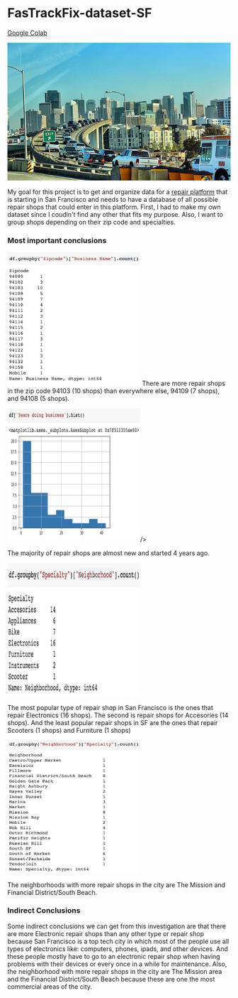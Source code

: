 # FasTrackFix-dataset-SF
[Google Colab](https://colab.research.google.com/drive/1jafsoulrCvDVb68xfbcsPM5BTR2Yyl4m#scrollTo=8UaylUiB7sSp)


![alt text](https://github.com/abrusebas1997/FasTrackFix-dataset-SF/blob/main/sixthstreet.jpeg)


My goal for this project is to get and organize data for a [repair platform](https://fastrackfix.com) that is starting in San Francisco and needs to have a database of all possible repair shops that could enter in this platform.  First, I had to make my own dataset since I coudln't find any other that fits my purpose.  Also, I want to group shops depending on their zip code and specialties.  

### Most important conclusions
<img src="https://github.com/abrusebas1997/FasTrackFix-dataset-SF/blob/main/Screen%20Shot%202021-10-15%20at%201.08.57%20AM.png" width="300" height="300"/>
There are more repair shops in the zip code 94103 (10 shops) than everywhere else, 94109 (7 shops), and 94108 (5 shops).

<img src="https://github.com/abrusebas1997/FasTrackFix-dataset-SF/blob/main/Screen%20Shot%202021-10-15%20at%201.09.21%20AM.png" width="300" height="300"/>/>

The majority of repair shops are almost new and started 4 years ago.

<img src="https://github.com/abrusebas1997/FasTrackFix-dataset-SF/blob/main/Screen%20Shot%202021-10-15%20at%202.07.52%20AM.png" width="300" height="300"/>

The most popular type of repair shop in San Francisco is the ones that repair Electronics (16 shops). The second is  repair shops for Accesories (14 shops). And the least popular repair shops in SF are the ones that repair Scooters (1 shops) and Furniture (1 shops)

<img src="https://github.com/abrusebas1997/FasTrackFix-dataset-SF/blob/main/Screen%20Shot%202021-10-15%20at%201.10.44%20AM.png" width="300" height="300"/>

The neighborhoods with more repair shops in the city are The Mission and Financial District/South Beach.

### Indirect Conclusions

Some indirect conclusions we can get from this investigation are that there are more Electronic repair shops than any other type or repair shop because San Francisco is a top tech city in which most of the people use all types of electronics like: computers, phones, ipads, and other devices. And these people mostly have to go to an electronic repair shop when having problems with their devices or every once in a while for maintenance. 
Also, the neighborhood with more repair shops in the city are The Mission area and the Financial District/South Beach because these are one the most commercial areas of the city.

